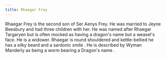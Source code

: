 ```yaml
---
title: Rhaegar Frey
---
```


Rhaegar Frey is the second son of Ser Aenys Frey. He was married to Jeyne Beesbury and had three children with her. He was named after Rhaegar Targaryen but is often mocked as having a dragon's name but a weasel's face. He is a widower. Rhaegar is round shouldered and kettle-bellied he has a silky beard and a sardonic smile . He is described by Wyman Manderly as being a worm bearing a Dragon's name .


